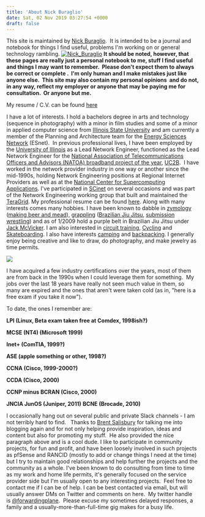 ```yaml
---
title: 'About Nick Buraglio'
date: Sat, 02 Nov 2019 03:27:54 +0000
draft: false
---
```


This site is maintained by [Nick Buraglio](http://linkedin.com/in/buraglio/).  It is intended to be a journal and notebook for things I find useful, problems I'm working on or general technology rambling. [![Nick_Buraglio](https://www.forwardingplane.net/wp-content/uploads/2012/11/Nick_Buraglio.jpg)](https://www.forwardingplane.net/wp-content/uploads/2012/11/Nick_Buraglio.jpg) **It should be noted, however, that these pages are really just a personal notebook to me, stuff I find useful and things I may want to remember.  Please don't expect them to always be correct or complete .  I'm only human and I make mistakes just like anyone else.  This site may also contain my personal opinions  and do not, in any way, reflect my employer or anyone that may be paying me for consultation.  Or anyone but me.**

My resume / C.V. can be found [here](https://www.github.com/buraglio/resume/)

I have a lot of interests. I hold a bachelors degree in arts and technology (sequence in photography) with a minor in film studies and some of a minor in applied computer science from [Illinois State University](https://ilstu.edu/) and am currently a member of the Planning and Architecture team for the [Energy Sciences Network](https://www.es.net) (ESnet).  In previous professional lives, I have been employed by the [University of Illinois](https://www.illinois.edu/) as a Lead Network Engineer, functioned as the Lead Network Engineer for the [National Association of Telecommunications Officers and Advisors (NATOA) broadband project of the year](http://uc2b.net/2012/09/13/uc2b-awarded-national-association-of-telecommunications-officers-and-advisors-natoa-2012-community-broadband-project-of-the-year/), [UC2B](http://uc2b.net/).  I have worked in the network provider industry in one way or another since the mid-1990s, holding Network Engineering positions at Regional Internet Providers as well as at the [National Center for Supercomputing Applications](https://www.ncsa.uiuc.edu/). I've participated in [SCinet](https://scinet.supercomp.org/) on several occasions and was part of the Network Engineering working group that built and maintained the [TeraGrid](https://www.teragrid.org/). My professional resume can be found [here](http://buraglio.com/nick/resume). Along with many interests comes many hobbies. I have been known to dabble in [zymology](http://en.wikipedia.org/wiki/Zymurgist) ([making beer and mead](http://buraglio.com/nick/category/beer/recipe)), [grappling](http://en.wikipedia.org/wiki/Grappling) ([Brazilian Jiu Jitsu](http://en.wikipedia.org/wiki/Brazilian_Jiu_Jitsu), [submission wrestling](http://en.wikipedia.org/wiki/Submission_wrestling)) and as of 1/2009 hold a purple belt in Brazilian Jiu Jitsu under [Jack McVicker](http://en.wikipedia.org/wiki/Submission_wrestling). I am also interested in [circuit training](http://en.wikipedia.org/wiki/Circuit_training),
[Cycling](http://en.wikipedia.org/wiki/Cycling) and [Skateboarding](http://en.wikipedia.org/wiki/Skateboarding). I also have interests [camping](http://en.wikipedia.org/wiki/Camping) and [backpacking](http://en.wikipedia.org/wiki/Backpacking_(wilderness)).
I generally enjoy being creative and like to draw, do photography, and make jewelry as time permits.

[![](httpis://farm5.static.flickr.com/4101/4905501229_694a8701b7.jpg)](https://farm5.static.flickr.com/4101/4905501229_694a8701b7.jpg)

I have acquired a few industry certifications over the years, most of them are from back in the 1990s when I could leverage them for something.  My jobs over the last 18 years have really not seen much value in them, so many are expired and the ones that aren't were taken cold (as in, "here is a free exam if you take it now").

To date, the ones I remember are:

**LPI (Linux, Beta exam taken free at Comdex, 1998ish?)**

**MCSE (NT4) (Microsoft 1999)**

**Inet+ (ComTIA, 1999?)**

**ASE (apple something or other, 1998?)**

**CCNA (Cisco, 1999-2000?)**

**CCDA (Cisco, 2000)**

**CCNP minus BCRAN (Cisco, 2000)**

**JNCIA JunOS (Juniper, 2011)** **BCNE (Brocade, 2010)**

I occasionally hang out on several public and private Slack channels - I am not terribly hard to find.  
Thanks to [Brent Salisbury](http://www.networkstatic.net) for talking me into blogging again and for not only helping provide inspiration, ideas and content but also for promoting my stuff.  He also provided the nice paragraph above and is a cool dude. I like to participate in community projects, for fun and profit, and have been loosely involved in such projects as pfSense and RANCID (mostly to add or change things I need at the time) but I try to maintain good relationships and help further the projects and the community as a whole. I've been known to do consulting from time to time as my work and home life permits, it's generally focused on the service provider side but I'm usually open to any interesting projects.  Feel free to contact me if I can be of help. I can be best contacted via email, but will usually answer DMs on Twitter and comments on here.  My twitter handle is [@forwardingplane](http://www.twitter.com/forwardingplane).  Please excuse my sometimes delayed responses, a family and a usually-more-than-full-time gig makes for a busy life.
